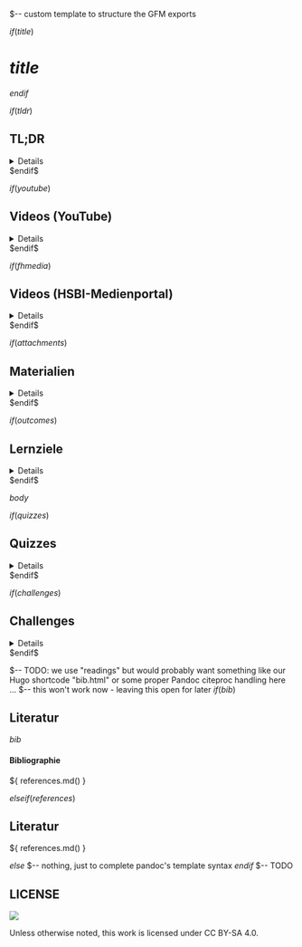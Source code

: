 $-- custom template to structure the GFM exports

$if(title)$
# $title$
$endif$


$if(tldr)$
## TL;DR

<details>

$tldr$

</details>
$endif$


$if(youtube)$
## Videos (YouTube)

<details>

$for(youtube)$
$if(youtube.name)$
- [$youtube.name$]($youtube.link$)
$else$
- $youtube.link$
$endif$
$endfor$

</details>
$endif$


$if(fhmedia)$
## Videos (HSBI-Medienportal)

<details>

$for(fhmedia)$
$if(fhmedia.name)$
- [$fhmedia.name$]($fhmedia.link$)
$else$
- $fhmedia.link$
$endif$
$endfor$

</details>
$endif$


$if(attachments)$
## Materialien

<details>

$for(attachments)$
$if(attachments.name)$
- [$attachments.name$]($attachments.link$)
$else$
- $attachments.link$
$endif$
$endfor$

</details>
$endif$


$if(outcomes)$
## Lernziele

<details>

$for(outcomes)$
$if(outcomes.k1)$
- K1: $outcomes.k1$
$endif$
$if(outcomes.k2)$
- K2: $outcomes.k2$
$endif$
$if(outcomes.k3)$
- K3: $outcomes.k3$
$endif$
$endfor$

</details>
$endif$


$body$


$if(quizzes)$
## Quizzes

<details>

$for(quizzes)$
$if(quizzes.name)$
- [$quizzes.name$]($quizzes.link$)
$else$
- $quizzes.link$
$endif$
$endfor$

</details>
$endif$


$if(challenges)$
## Challenges

<details>

$challenges$

</details>
$endif$


$-- TODO: we use "readings" but would probably want something like our Hugo shortcode "bib.html" or some proper Pandoc citeproc handling here ...
$-- this won't work now - leaving this open for later
$if(bib)$
## Literatur
$bib$

#### Bibliographie
${ references.md() }

$elseif(references)$
## Literatur
${ references.md() }

$else$
$--  nothing, just to complete pandoc's template syntax
$endif$
$-- TODO


## LICENSE
![](https://licensebuttons.net/l/by-sa/4.0/88x31.png)

Unless otherwise noted, this work is licensed under CC BY-SA 4.0.
